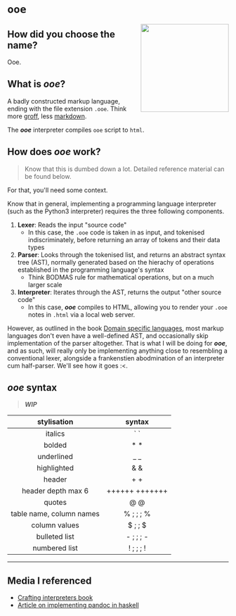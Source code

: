 # `ooe`

<img src="https://static.wikia.nocookie.net/cbeebies/images/0/0f/Pocoyo.jpg/revision/latest?cb=20200523202432" height="200" align="right"></img>

## How did you choose the name?

Ooe.

## What is ***ooe***?

A badly constructed markup language, ending with the file extension `.ooe`. Think more [groff](https://www.gnu.org/software/groff/), less [markdown](https://www.markdownguide.org/). 

The ***ooe*** interpreter compiles `ooe` script to `html`.

## How does ***ooe*** work?

> Know that this is dumbed down a lot. Detailed reference material can be found below.

For that, you'll need some context.

Know that in general, implementing a programming language interpreter (such as the Python3 interpreter) requires the three following components.

1. **Lexer**: Reads the input "source code" 
    * In this case, the `.ooe` code is taken in as input, and tokenised indiscriminately, before returning an array of tokens and their data types
2. **Parser**: Looks through the tokenised list, and returns an abstract syntax tree (AST), normally generated based on the hierachy of operations established in the programming language's syntax
    * Think BODMAS rule for mathematical operations, but on a much larger scale
3. **Interpreter**: Iterates through the AST, returns the output "other source code" 
    * In this case, ***ooe*** compiles to HTML, allowing you to render your `.ooe` notes in `.html` via a local web server.

However, as outlined in the book [Domain specific languages](https://www.amazon.com/Domain-Specific-Languages-Addison-Wesley-Signature-Fowler/dp/0321712943), most markup languages don't even have a well-defined AST, and occasionally skip implementation of the parser altogether. That is what I will be doing for ***ooe***, and as such, will really only be implementing anything close to resembling a conventional lexer, alongside a frankenstien abodmination of an interpreter cum half-parser. We'll see how it goes :<.

## ***ooe*** syntax

> ***WIP***

| stylisation | syntax |
| :---: | :---: |
| italics | \` ` |
| bolded | * *|
| underlined | _ _ |
| highlighted | & & |
| header | + + |
| header depth max 6 | ++++++ +++++++
| quotes | @ @ |
| table name, column names | % ; ; ; % |
| column values | \$ ; ; $ |
| bulleted list | - ; ; ; - |
| numbered list | ! ; ; ; ! |

---

## Media I referenced

* [Crafting interpreters book](https://craftinginterpreters.com)
* [Article on implementing pandoc in haskell](https://www.tweag.io/blog/2021-06-15-asciidoc-haskell-pandoc/)
